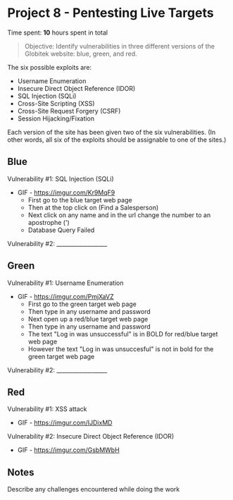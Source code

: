 # Project 8 - Pentesting Live Targets

Time spent: **10** hours spent in total

> Objective: Identify vulnerabilities in three different versions of the Globitek website: blue, green, and red.

The six possible exploits are:
* Username Enumeration
* Insecure Direct Object Reference (IDOR)
* SQL Injection (SQLi)
* Cross-Site Scripting (XSS)
* Cross-Site Request Forgery (CSRF)
* Session Hijacking/Fixation

Each version of the site has been given two of the six vulnerabilities. (In other words, all six of the exploits should be assignable to one of the sites.)

## Blue

Vulnerability #1: SQL Injection (SQLi)
  - GIF - https://imgur.com/Kr9MqF9
    - First go to the blue target web page
    - Then at the top click on (Find a Salesperson)
    - Next click on any name and in the url change the number to an apostrophe (')
    - Database Query Failed

Vulnerability #2: __________________


## Green

Vulnerability #1: Username Enumeration

  - GIF - https://imgur.com/PmjXaVZ
    - First go to the green target web page
    - Then type in any username and password
    - Next open up a red/blue target web page
    - Then type in any username and password
    - The text "Log in was unsuccessful" is in BOLD for red/blue target web page
    - However the text "Log in was unsuccesful" is not in bold for the green target web page

Vulnerability #2: __________________


## Red

Vulnerability #1: XSS attack

  - GIF - https://imgur.com/IJDixMD

Vulnerability #2: Insecure Direct Object Reference (IDOR)
  - GIF - https://imgur.com/GsbMWbH


## Notes

Describe any challenges encountered while doing the work
